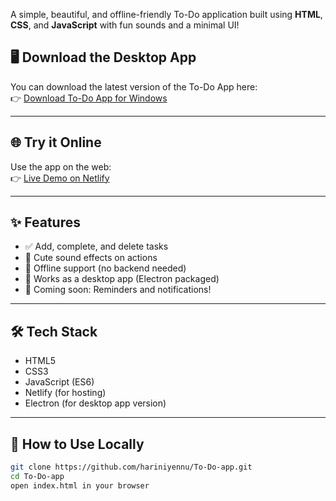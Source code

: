A simple, beautiful, and offline-friendly To-Do application built using **HTML**, **CSS**, and **JavaScript** with fun sounds and a minimal UI!


## 🖥️ Download the Desktop App

You can download the latest version of the To-Do App here:  
👉 [Download To-Do App for Windows](https://github.com/hariniyennu/To-Do-app/releases/tag/v1.0.0)


---


## 🌐 Try it Online

Use the app on the web:  
👉 [Live Demo on Netlify](https://harinisxtodo.netlify.app/)

---


## ✨ Features

- ✅ Add, complete, and delete tasks
- 🎵 Cute sound effects on actions
- 💾 Offline support (no backend needed)
- 📁 Works as a desktop app (Electron packaged)
- 🔔 Coming soon: Reminders and notifications!


---


## 🛠️ Tech Stack

- HTML5
- CSS3
- JavaScript (ES6)
- Netlify (for hosting)
- Electron (for desktop app version)

---

## 📂 How to Use Locally

```bash
git clone https://github.com/hariniyennu/To-Do-app.git
cd To-Do-app
open index.html in your browser


